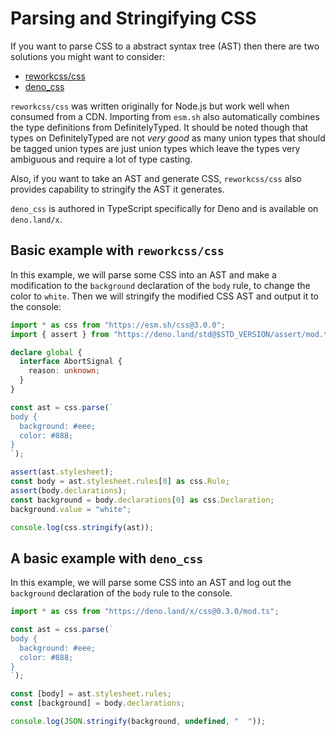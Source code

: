 # Parsing and Stringifying CSS

If you want to parse CSS to a abstract syntax tree (AST) then there are two
solutions you might want to consider:

- [reworkcss/css](https://github.com/reworkcss/css)
- [deno_css](https://deno.land/x/css)

`reworkcss/css` was written originally for Node.js but work well when consumed
from a CDN. Importing from `esm.sh` also automatically combines the type
definitions from DefinitelyTyped. It should be noted though that types on
DefinitelyTyped are not _very good_ as many union types that should be tagged
union types are just union types which leave the types very ambiguous and
require a lot of type casting.

Also, if you want to take an AST and generate CSS, `reworkcss/css` also provides
capability to stringify the AST it generates.

`deno_css` is authored in TypeScript specifically for Deno and is available on
`deno.land/x`.

## Basic example with `reworkcss/css`

In this example, we will parse some CSS into an AST and make a modification to
the `background` declaration of the `body` rule, to change the color to `white`.
Then we will stringify the modified CSS AST and output it to the console:

```ts
import * as css from "https://esm.sh/css@3.0.0";
import { assert } from "https://deno.land/std@$STD_VERSION/assert/mod.ts";

declare global {
  interface AbortSignal {
    reason: unknown;
  }
}

const ast = css.parse(`
body {
  background: #eee;
  color: #888;
}
`);

assert(ast.stylesheet);
const body = ast.stylesheet.rules[0] as css.Rule;
assert(body.declarations);
const background = body.declarations[0] as css.Declaration;
background.value = "white";

console.log(css.stringify(ast));
```

## A basic example with `deno_css`

In this example, we will parse some CSS into an AST and log out the `background`
declaration of the `body` rule to the console.

```ts
import * as css from "https://deno.land/x/css@0.3.0/mod.ts";

const ast = css.parse(`
body {
  background: #eee;
  color: #888;
}
`);

const [body] = ast.stylesheet.rules;
const [background] = body.declarations;

console.log(JSON.stringify(background, undefined, "  "));
```
